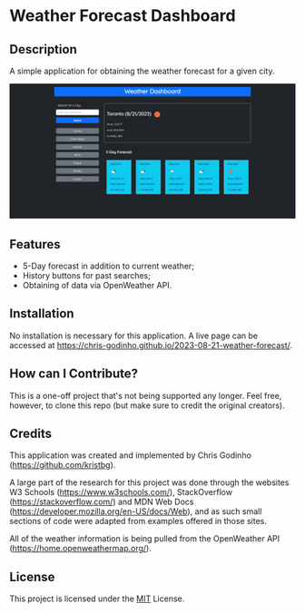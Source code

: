 # Weather Forecast Dashboard

## Description

A simple application for obtaining the weather forecast for a given city.

![A render of the finished page](/assets/images/readme_render.jpg)

## Features

   - 5-Day forecast in addition to current weather;
   - History buttons for past searches;
   - Obtaining of data via OpenWeather API.

## Installation

No installation is necessary for this application. A live page can be accessed at <https://chris-godinho.github.io/2023-08-21-weather-forecast/>.

## How can I Contribute?

This is a one-off project that's not being supported any longer. Feel free, however, to clone this repo (but make sure to credit the original creators).

## Credits

This application was created and implemented by Chris Godinho (<https://github.com/kristbg>).

A large part of the research for this project was done through the websites W3 Schools (<https://www.w3schools.com/>), StackOverflow (<https://stackoverflow.com/>) and MDN Web Docs (<https://developer.mozilla.org/en-US/docs/Web>), and as such small sections of code were adapted from examples offered in those sites.

All of the weather information is being pulled from the OpenWeather API (<https://home.openweathermap.org/>).

## License

This project is licensed under the [MIT](/LICENSE) License.

